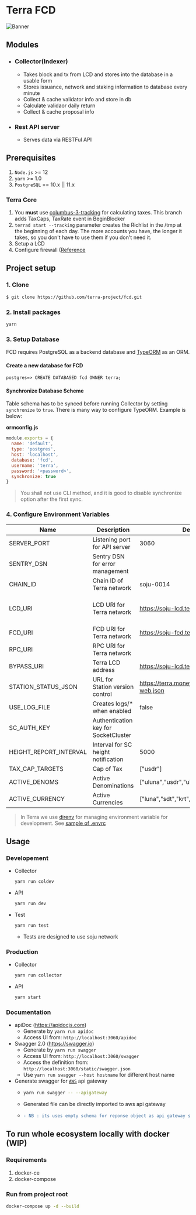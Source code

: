 # Terra FCD

![Banner](banner.png)

## Modules
* ### Collector(Indexer)
  - Takes block and tx from LCD and stores into the database in a usable form
  - Stores issuance, network and staking information to database every minute
  - Collect & cache validator info and store in db
  - Calculate validaor daily return
  - Collect & cache proposal info
* ### Rest API server
  * Serves data via RESTFul API

## Prerequisites
1. `Node.js` >= 12
1. `yarn` >= 1.0
1. `PostgreSQL` == 10.x || 11.x

### Terra Core
1. You __must__ use [columbus-3-tracking](https://github.com/terra-project/core/tree/columbus-3-tracking) for calculating taxes. This branch adds TaxCaps, TaxRate event in BeginBlocker
1. `terrad start --tracking` parameter creates the Richlist in the /tmp at the beginning of each day. The more accounts you have, the longer it takes, so you don't have to use them if you don't need it.
1. Setup a LCD
1. Configure firewall ([Reference](https://docs.terra.money/docs/node-production#firewall-configuration)

## Project setup

### 1. Clone
```bash
$ git clone https://github.com/terra-project/fcd.git
```

### 2. Install packages
```bash
yarn
```

### 3. Setup Database
FCD requires PostgreSQL as a backend database and [TypeORM](https://github.com/typeorm/typeorm) as an ORM.

#### Create a new database for FCD
```psql
postgres=> CREATE DATABASED fcd OWNER terra;
```
#### Synchronize Database Scheme
Table schema has to be synced before running Collector by setting `synchronize` to `true`. There is many way to configure TypeORM. Example is below:

**ormconfig.js**
```javascript
module.exports = {
  name: 'default',
  type: 'postgres',
  host: 'localhost',
  database: 'fcd',
  username: 'terra',
  password: '<password>',
  synchronize: true
}
```

> You shall not use CLI method, and it is good to disable synchronize option after the first sync.

### 4. Configure Environment Variables
| Name                | Description                     | Default                                      | Module(s)                          |
|---------------------|---------------------------------|----------------------------------------------|------------------------------------|
| SERVER_PORT         | Listening port for API server   | 3060                                         | API                                |
| SENTRY_DSN          | Sentry DSN for error management |                                              | All                                |
| CHAIN_ID            | Chain ID of Terra network       | soju-0014                                    | API, Collector                     |
| LCD_URI             | LCD URI for Terra network       | https://soju-lcd.terra.dev                   | API, Collector, Validator Scrapper |
| FCD_URI             | FCD URI for Terra network       | https://soju-fcd.terra.dev                   | Collector                          |
| RPC_URI             | RPC URI for Terra network       | <required>                                   | Collector                          |
| BYPASS_URI          | Terra LCD address               | https://soju-lcd.terra.dev                   | API                                |
| STATION_STATUS_JSON | URL for Station version control | https://terra.money/station/version-web.json | API                                |
| USE_LOG_FILE        | Creates logs/* when enabled     | false                                        | All                                |
| SC_AUTH_KEY         | Authentication key for SocketCluster | <required>                              | API                                |
| HEIGHT_REPORT_INTERVAL | Interval for SC height notification | 5000                                  | API                                |
| TAX_CAP_TARGETS     | Cap of Tax                      | ["usdr"]                                     | API                                |
| ACTIVE_DENOMS       | Active Denominations            | ["uluna","usdr","ukrw","uusd","umnt"]        | API                                |
| ACTIVE_CURRENCY     | Active Currencies               | ["luna","sdt","krt","ust","mnt"]             | API                                |

> In Terra we use [direnv](https://direnv.net) for managing environment variable for development. See [sample of .envrc](.envrc_sample)

## Usage
### Developement
* Collector
  ```bash
  yarn run coldev
  ```
* API
  ```bash
  yarn run dev
  ```
* Test
  ```bash
  yarn run test
  ```
  * Tests are designed to use soju network

### Production
* Collector
  ```bash
  yarn run collector
  ```
* API
  ```bash
  yarn start
  ```

### Documentation
* apiDoc (https://apidocjs.com)
  - Generate by `yarn run apidoc`
  - Access UI from: `http://localhost:3060/apidoc`
* Swagger 2.0 (https://swagger.io)
  - Generate by `yarn run swagger`
  - Access UI from: `http://localhost:3060/swagger`
  - Access the definition from: `http://localhost:3060/static/swagger.json` 
  - Use `yarn run swagger --host hostname` for different host name
* Generate swagger for [`AWS`](https://aws.amazon.com/api-gateway/) api gateway
  - ```sh
    yarn run swagger -- --apigateway
    ```
  - Generated file can be directly imported to aws api gateway
  - ```diff 
    - NB : its uses empty schema for reponse object as api gateway support object and properties name only having alphanum. 
    ```

## To run whole ecosystem locally with docker (WIP)
### Requirements
1. docker-ce
2. docker-compose
### Run from project root
```bash
docker-compose up -d --build
```
